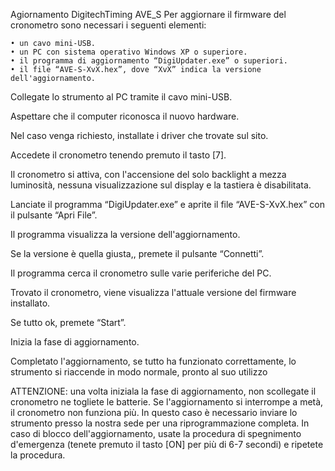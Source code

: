 Agiornamento DigitechTiming AVE_S
Per aggiornare il firmware del cronometro sono necessari i seguenti elementi:

    • un cavo mini-USB.
    • un PC con sistema operativo Windows XP o superiore.
    • il programma di aggiornamento “DigiUpdater.exe” o superiori.
    • il file “AVE-S-XvX.hex”, dove “XvX” indica la versione dell'aggiornamento.
    
Collegate lo strumento al PC tramite il cavo mini-USB.

Aspettare che il computer riconosca il nuovo hardware. 

Nel caso venga richiesto, installate i driver che trovate sul sito.

Accedete il cronometro tenendo premuto il tasto [7].

Il cronometro si attiva, con l'accensione del solo backlight a mezza luminosità, nessuna visualizzazione sul display e la tastiera è disabilitata.

Lanciate il programma “DigiUpdater.exe” e aprite il file “AVE-S-XvX.hex” con il pulsante “Apri File”.

Il programma visualizza la versione dell'aggiornamento.

Se la versione è quella giusta,, premete il pulsante “Connetti”.

Il programma cerca il cronometro sulle varie periferiche del PC. 

Trovato il cronometro, viene visualizza l'attuale versione del firmware installato.

Se tutto ok, premete “Start”.

Inizia la fase di aggiornamento.

Completato l'aggiornamento, se tutto ha funzionato correttamente, lo strumento si riaccende in modo normale, pronto al suo utilizzo

ATTENZIONE: 
una volta iniziala la fase di aggiornamento, non scollegate il cronometro ne togliete le batterie. 
Se l'aggiornamento si interrompe a metà, il cronometro non funziona più. 
In questo caso è necessario inviare lo strumento presso la nostra sede per una riprogrammazione completa.
In caso di blocco dell'aggiornamento, usate la procedura di spegnimento d'emergenza (tenete premuto il tasto [ON] per più di 6-7 secondi) e ripetete la procedura.
